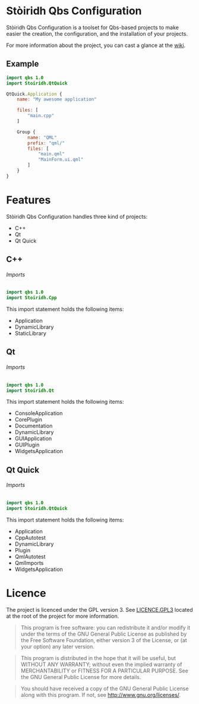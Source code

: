 # Stòiridh Qbs Configuration

Stòiridh Qbs Configuration is a toolset for Qbs-based projects to make easier the creation, the configuration, and the installation of your projects.

For more information about the project, you can cast a glance at the  [wiki](https://github.com/viprip/Stoiridh-Qbs-Configuration/wiki).

## Example

```qml
import qbs 1.0
import Stoiridh.QtQuick

QtQuick.Application {
    name: "My awesome application"

    files: [
        "main.cpp"
    ]

    Group {
        name: "QML"
        prefix: "qml/"
        files: [
            "main.qml"
            "MainForm.ui.qml"
        ]
    }
}
```

# Features

Stòiridh Qbs Configuration handles three kind of projects:
- C++
- Qt
- Qt Quick

## C++

###### Imports

```qml
import qbs 1.0
import Stoiridh.Cpp
```

This import statement holds the following items:
- Application
- DynamicLibrary
- StaticLibrary

## Qt

###### Imports

```qml
import qbs 1.0
import Stoiridh.Qt
```

This import statement holds the following items:
- ConsoleApplication
- CorePlugin
- Documentation
- DynamicLibrary
- GUIApplication
- GUIPlugin
- WidgetsApplication

## Qt Quick

###### Imports

```qml
import qbs 1.0
import Stoiridh.QtQuick
```

This import statement holds the following items:
- Application
- CppAutotest
- DynamicLibrary
- Plugin
- QmlAutotest
- QmlImports
- WidgetsApplication


# Licence

The project is licenced under the GPL version 3. See [LICENCE.GPL3](https://github.com/viprip/Stoiridh-Qbs-Configuration/blob/master/LICENCE.GPL3) located at the root of the project for more information.

> This program is free software: you can redistribute it and/or modify
    it under the terms of the GNU General Public License as published by
    the Free Software Foundation, either version 3 of the License, or
    (at your option) any later version.

> This program is distributed in the hope that it will be useful,
    but WITHOUT ANY WARRANTY; without even the implied warranty of
    MERCHANTABILITY or FITNESS FOR A PARTICULAR PURPOSE.  See the
    GNU General Public License for more details.

> You should have received a copy of the GNU General Public License
    along with this program.  If not, see <http://www.gnu.org/licenses/>.
